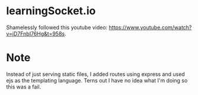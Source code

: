 # learningSocket.io
Shamelessly followed this youtube video: https://www.youtube.com/watch?v=jD7FnbI76Hg&t=958s.

# Note
Instead of just serving static files, I added routes using express and used ejs as the templating language. 
Terns out I have no idea what I'm doing so this was a fail. 
